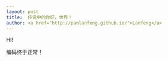 ```yaml
---
layout: post
title:  传说中的你好，世界！
author: <a href="http://panlanfeng.github.io/">Lanfeng</a>
---
```


HI!

编码终于正常！
